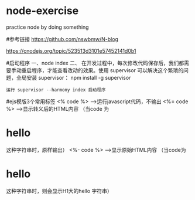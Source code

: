 # node-exercise
practice  node by doing something

#参考链接
https://github.com/nswbmw/N-blog

https://cnodejs.org/topic/523513d3101e57452141d0b1

#启动程序 
一、node  index
二、
    在开发过程中，每次修改代码保存后，我们都需要手动重启程序，才能查看改动的效果。使用 supervisor 可以解决这个繁琐的问题，全局安装 supervisor：
    npm install -g supervisor

    运行 supervisor --harmony index 启动程序

#ejs模版3个常用标签
<% code %>   -->运行javascript代码，不输出
<%= code %>  -->显示转义后的HTML内容 （当code 为<h1>hello</h1>这种字符串时，原样输出）
<%- code %>  -->显示原始HTML内容 （当code为<h1>hello</h1>这种字符串时，则会显示H1大的hello 字符串） 

